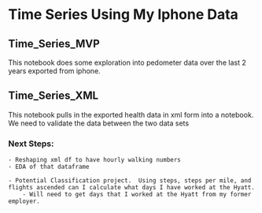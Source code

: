 # Time Series Using My Iphone Data

## Time_Series_MVP
This notebook does some exploration into pedometer data over the last 2 years exported from iphone.

## Time_Series_XML
This notebook pulls in the exported health data in xml form into a notebook.  
We need to validate the data between the two data sets

### Next Steps:
    - Reshaping xml df to have hourly walking numbers
    - EDA of that dataframe

    - Potential Classification project.  Using steps, steps per mile, and flights ascended can I calculate what days I have worked at the Hyatt.
        - Will need to get days that I worked at the Hyatt from my former employer.

